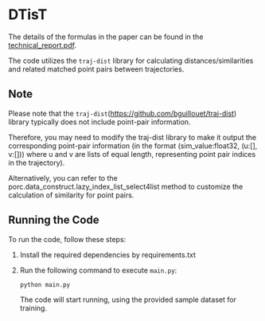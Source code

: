 # DTisT

The details of the formulas in the paper can be found in the [technical_report.pdf](technical_report.pdf).

The code utilizes the `traj-dist` library for calculating distances/similarities and related matched point pairs between trajectories.

## Note

Please note that the `traj-dist`(https://github.com/bguillouet/traj-dist) library typically does not include point-pair information. 

Therefore, you may need to modify the traj-dist library to make it output the corresponding point-pair information (in the format (sim_value:float32, (u:[], v:[])) where u and v are lists of equal length, representing point pair indices in the trajectory). 

Alternatively, you can refer to the porc.data_construct.lazy_index_list_select4list method to customize the calculation of similarity for point pairs.

## Running the Code

To run the code, follow these steps:

1. Install the required dependencies by requirements.txt

2. Run the following command to execute `main.py`:

   ```bash
   python main.py
   ```

   The code will start running, using the provided sample dataset for training.
